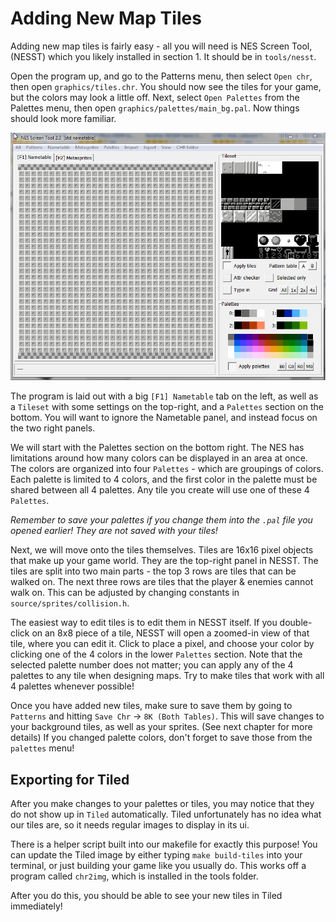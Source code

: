 # Adding New Map Tiles

Adding new map tiles is fairly easy - all you will need is NES Screen Tool, (NESST) which
you likely installed in section 1. It should be in `tools/nesst`. 

Open the program up, and go to the Patterns menu, then select `Open chr`, then open
`graphics/tiles.chr`. You should now see the tiles for your game, but the colors may
look a little off. Next, select `Open Palettes` from the Palettes menu, then open
`graphics/palettes/main_bg.pal`. Now things should look more familiar.

![NES Screen Tool](../images/nes_screen_tool.png)

The program is laid out with a big `[F1] Nametable` tab on the left, as well as a
`Tileset` with some settings on the top-right, and a `Palettes` section on the bottom.
You will want to ignore the Nametable panel, and instead focus on the two right panels.

We will start with the Palettes section on the bottom right. The NES has limitations around 
how many colors can be displayed in an area at once. The colors are organized into four
`Palettes` - which are groupings of colors. Each palette is limited to 4 colors, and 
the first color in the palette must be shared between all 4 palettes. Any tile you
create will use one of these 4 `Palettes`.

*Remember to save your palettes if you change them into the `.pal` file you opened earlier!
They are not saved with your tiles!*

Next, we will move onto the tiles themselves. Tiles are 16x16 pixel objects that make
up your game world. They are the top-right panel in NESST. The tiles are split into 
two main parts - the top 3 rows are tiles that can be walked on. The next three rows are 
tiles that the player & enemies cannot walk on. This can be adjusted by changing constants 
in `source/sprites/collision.h`. 

The easiest way to edit tiles is to edit them in NESST itself. If you double-click on
an 8x8 piece of a tile, NESST will open a zoomed-in view of that tile, where you can
edit it. Click to place a pixel, and choose your color by clicking one of the 4 colors
in the lower `Palettes` section. Note that the selected palette number does not matter; 
you can apply any of the 4 palettes to any tile when designing maps. Try to make tiles 
that work with all 4 palettes whenever possible!

Once you have added new tiles, make sure to save them by going to `Patterns` and 
hitting `Save Chr` -> `8K (Both Tables)`. This will save changes to your background
tiles, as well as your sprites. (See next chapter for more details)
If you changed palette colors, don't forget to save those from the `palettes` menu!

## Exporting for Tiled

After you make changes to your palettes or tiles, you may notice that they do not show up in 
`Tiled` automatically. Tiled unfortunately has no idea what our tiles are, so it needs regular
images to display in its ui. 

There is a helper script built into our makefile for exactly this purpose! You can update the
Tiled image by either typing `make build-tiles` into your terminal, or just building your game
like you usually do. This works off a program called `chr2img`, which is installed in the 
tools folder.

After you do this, you should be able to see your new tiles in Tiled immediately!